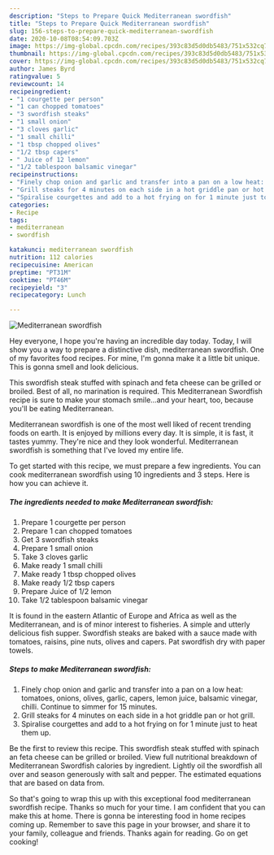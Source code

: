 ```yaml
---
description: "Steps to Prepare Quick Mediterranean swordfish"
title: "Steps to Prepare Quick Mediterranean swordfish"
slug: 156-steps-to-prepare-quick-mediterranean-swordfish
date: 2020-10-08T08:54:09.703Z
image: https://img-global.cpcdn.com/recipes/393c83d5d0db5483/751x532cq70/mediterranean-swordfish-recipe-main-photo.jpg
thumbnail: https://img-global.cpcdn.com/recipes/393c83d5d0db5483/751x532cq70/mediterranean-swordfish-recipe-main-photo.jpg
cover: https://img-global.cpcdn.com/recipes/393c83d5d0db5483/751x532cq70/mediterranean-swordfish-recipe-main-photo.jpg
author: James Byrd
ratingvalue: 5
reviewcount: 14
recipeingredient:
- "1 courgette per person"
- "1 can chopped tomatoes"
- "3 swordfish steaks"
- "1 small onion"
- "3 cloves garlic"
- "1 small chilli"
- "1 tbsp chopped olives"
- "1/2 tbsp capers"
- " Juice of 12 lemon"
- "1/2 tablespoon balsamic vinegar"
recipeinstructions:
- "Finely chop onion and garlic and transfer into a pan on a low heat: tomatoes, onions, olives, garlic, capers, lemon juice, balsamic vinegar, chilli. Continue to simmer for 15 minutes."
- "Grill steaks for 4 minutes on each side in a hot griddle pan or hot grill."
- "Spiralise courgettes and add to a hot frying on for 1 minute just to heat them up."
categories:
- Recipe
tags:
- mediterranean
- swordfish

katakunci: mediterranean swordfish 
nutrition: 112 calories
recipecuisine: American
preptime: "PT31M"
cooktime: "PT46M"
recipeyield: "3"
recipecategory: Lunch

---
```



![Mediterranean swordfish](https://img-global.cpcdn.com/recipes/393c83d5d0db5483/751x532cq70/mediterranean-swordfish-recipe-main-photo.jpg)

Hey everyone, I hope you're having an incredible day today. Today, I will show you a way to prepare a distinctive dish, mediterranean swordfish. One of my favorites food recipes. For mine, I'm gonna make it a little bit unique. This is gonna smell and look delicious.

This swordfish steak stuffed with spinach and feta cheese can be grilled or broiled. Best of all, no marination is required. This Mediterranean Swordfish recipe is sure to make your stomach smile…and your heart, too, because you&#39;ll be eating Mediterranean.

Mediterranean swordfish is one of the most well liked of recent trending foods on earth. It is enjoyed by millions every day. It is simple, it is fast, it tastes yummy. They're nice and they look wonderful. Mediterranean swordfish is something that I've loved my entire life.


To get started with this recipe, we must prepare a few ingredients. You can cook mediterranean swordfish using 10 ingredients and 3 steps. Here is how you can achieve it.

<!--inarticleads1-->

##### The ingredients needed to make Mediterranean swordfish:

1. Prepare 1 courgette per person
1. Prepare 1 can chopped tomatoes
1. Get 3 swordfish steaks
1. Prepare 1 small onion
1. Take 3 cloves garlic
1. Make ready 1 small chilli
1. Make ready 1 tbsp chopped olives
1. Make ready 1/2 tbsp capers
1. Prepare  Juice of 1/2 lemon
1. Take 1/2 tablespoon balsamic vinegar


It is found in the eastern Atlantic of Europe and Africa as well as the Mediterranean, and is of minor interest to fisheries. A simple and utterly delicious fish supper. Swordfish steaks are baked with a sauce made with tomatoes, raisins, pine nuts, olives and capers. Pat swordfish dry with paper towels. 

<!--inarticleads2-->

##### Steps to make Mediterranean swordfish:

1. Finely chop onion and garlic and transfer into a pan on a low heat: tomatoes, onions, olives, garlic, capers, lemon juice, balsamic vinegar, chilli. Continue to simmer for 15 minutes.
1. Grill steaks for 4 minutes on each side in a hot griddle pan or hot grill.
1. Spiralise courgettes and add to a hot frying on for 1 minute just to heat them up.


Be the first to review this recipe. This swordfish steak stuffed with spinach an feta cheese can be grilled or broiled. View full nutritional breakdown of Mediterranean Swordfish calories by ingredient. Lightly oil the swordfish all over and season generously with salt and pepper. The estimated equations that are based on data from. 

So that's going to wrap this up with this exceptional food mediterranean swordfish recipe. Thanks so much for your time. I am confident that you can make this at home. There is gonna be interesting food in home recipes coming up. Remember to save this page in your browser, and share it to your family, colleague and friends. Thanks again for reading. Go on get cooking!
